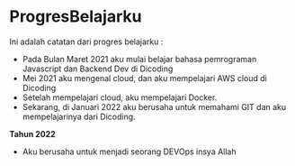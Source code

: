 # ProgresBelajarku
Ini adalah catatan dari progres belajarku :

- Pada Bulan Maret 2021 aku mulai belajar bahasa pemrograman Javascript dan Backend Dev di Dicoding
- Mei 2021 aku mengenal cloud, dan aku mempelajari AWS cloud di Dicoding
- Setelah mempelajari cloud, aku mempelajari Docker.
- Sekarang, di Januari 2022 aku berusaha untuk memahami GIT dan aku mempelajarinya dari Dicoding.

**Tahun 2022**  

* Aku berusaha untuk menjadi seorang DEVOps insya Allah
